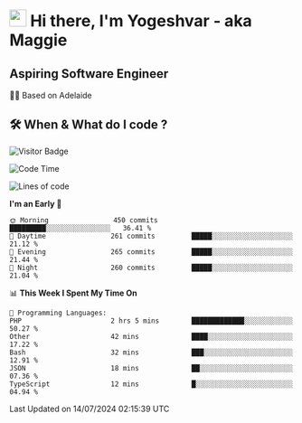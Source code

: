 <h1><img src="https://emojis.slackmojis.com/emojis/images/1531849430/4246/blob-sunglasses.gif?1531849430" width="30"/> Hi there, I'm Yogeshvar - aka Maggie</h1>

## Aspiring Software Engineer
🏂🏻  Based on Adelaide 

## 🛠 When & What do I code ?  

![Visitor Badge](https://visitor-badge.feriirawann.repl.co?username=yogeshvar&repo=yogeshvar&label=Visitors&style=plastic&color=%23457BFF&contentType=svg)

<!--START_SECTION:waka-->
![Code Time](http://img.shields.io/badge/Code%20Time-2%2C909%20hrs%2026%20mins-blue)

![Lines of code](https://img.shields.io/badge/From%20Hello%20World%20I%27ve%20Written-4.2%20million%20lines%20of%20code-blue)

**I'm an Early 🐤** 

```text
🌞 Morning                450 commits         █████████░░░░░░░░░░░░░░░░   36.41 % 
🌆 Daytime                261 commits         █████░░░░░░░░░░░░░░░░░░░░   21.12 % 
🌃 Evening                265 commits         █████░░░░░░░░░░░░░░░░░░░░   21.44 % 
🌙 Night                  260 commits         █████░░░░░░░░░░░░░░░░░░░░   21.04 % 
```


📊 **This Week I Spent My Time On** 

```text
💬 Programming Languages: 
PHP                      2 hrs 5 mins        █████████████░░░░░░░░░░░░   50.27 % 
Other                    42 mins             ████░░░░░░░░░░░░░░░░░░░░░   17.22 % 
Bash                     32 mins             ███░░░░░░░░░░░░░░░░░░░░░░   12.91 % 
JSON                     18 mins             ██░░░░░░░░░░░░░░░░░░░░░░░   07.36 % 
TypeScript               12 mins             █░░░░░░░░░░░░░░░░░░░░░░░░   04.94 % 
```


 Last Updated on 14/07/2024 02:15:39 UTC
<!--END_SECTION:waka-->
